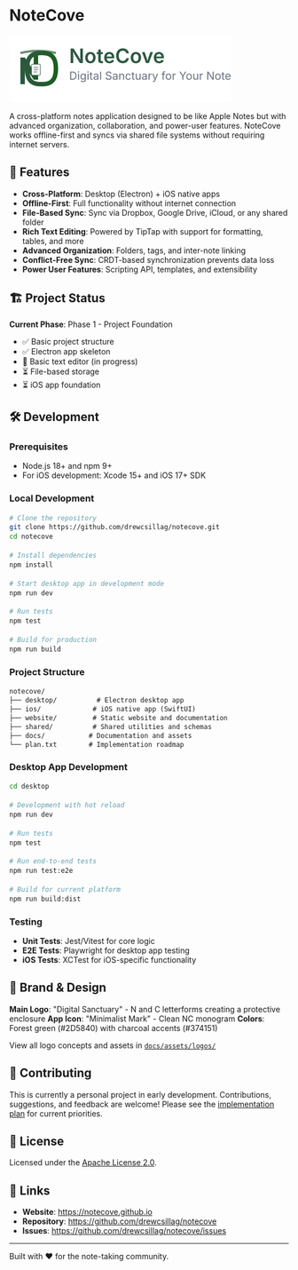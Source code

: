 # NoteCove

![NoteCove Logo](docs/assets/logos/concept-2-main.svg)

A cross-platform notes application designed to be like Apple Notes but with advanced organization, collaboration, and power-user features. NoteCove works offline-first and syncs via shared file systems without requiring internet servers.

## 🚀 Features

- **Cross-Platform**: Desktop (Electron) + iOS native apps
- **Offline-First**: Full functionality without internet connection
- **File-Based Sync**: Sync via Dropbox, Google Drive, iCloud, or any shared folder
- **Rich Text Editing**: Powered by TipTap with support for formatting, tables, and more
- **Advanced Organization**: Folders, tags, and inter-note linking
- **Conflict-Free Sync**: CRDT-based synchronization prevents data loss
- **Power User Features**: Scripting API, templates, and extensibility

## 🏗️ Project Status

**Current Phase**: Phase 1 - Project Foundation
- ✅ Basic project structure
- ✅ Electron app skeleton
- 🚧 Basic text editor (in progress)
- ⏳ File-based storage
- ⏳ iOS app foundation

## 🛠️ Development

### Prerequisites

- Node.js 18+ and npm 9+
- For iOS development: Xcode 15+ and iOS 17+ SDK

### Local Development

```bash
# Clone the repository
git clone https://github.com/drewcsillag/notecove.git
cd notecove

# Install dependencies
npm install

# Start desktop app in development mode
npm run dev

# Run tests
npm test

# Build for production
npm run build
```

### Project Structure

```
notecove/
├── desktop/          # Electron desktop app
├── ios/             # iOS native app (SwiftUI)
├── website/         # Static website and documentation
├── shared/          # Shared utilities and schemas
├── docs/           # Documentation and assets
└── plan.txt        # Implementation roadmap
```

### Desktop App Development

```bash
cd desktop

# Development with hot reload
npm run dev

# Run tests
npm test

# Run end-to-end tests
npm run test:e2e

# Build for current platform
npm run build:dist
```

### Testing

- **Unit Tests**: Jest/Vitest for core logic
- **E2E Tests**: Playwright for desktop app testing
- **iOS Tests**: XCTest for iOS-specific functionality

## 🎨 Brand & Design

**Main Logo**: "Digital Sanctuary" - N and C letterforms creating a protective enclosure
**App Icon**: "Minimalist Mark" - Clean NC monogram
**Colors**: Forest green (#2D5840) with charcoal accents (#374151)

View all logo concepts and assets in [`docs/assets/logos/`](docs/assets/logos/)

## 🤝 Contributing

This is currently a personal project in early development. Contributions, suggestions, and feedback are welcome! Please see the [implementation plan](plan.txt) for current priorities.

## 📄 License

Licensed under the [Apache License 2.0](LICENSE).

## 🔗 Links

- **Website**: https://notecove.github.io
- **Repository**: https://github.com/drewcsillag/notecove
- **Issues**: https://github.com/drewcsillag/notecove/issues

---

Built with ❤️ for the note-taking community.